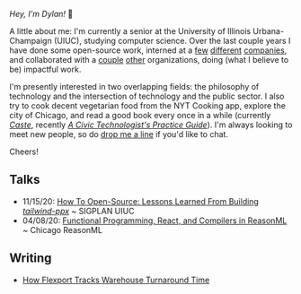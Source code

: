 _Hey, I'm Dylan!_ 👋

A little about me: I'm currently a senior at the University of Illinois
Urbana-Champaign (UIUC), studying computer science. Over the last couple years I have done some open-source
work, interned at
a [few](https://flexport.com) [different](https://draftbit.com)
[companies](https://relativity.com), and collaborated with a [couple](https://pritzker.uchicago.edu/) [other](https://www.artic.edu/) organizations, doing (what I believe to be) impactful work.

I'm presently interested in two overlapping fields: the philosophy of technology and the intersection of technology and the public sector.
I also try to cook decent vegetarian food from the NYT Cooking app, explore the
city of Chicago, and read a good book every once in a while (currently [_Caste_](https://www.isabelwilkerson.com/), recently [_A Civic Technologist's Practice Guide_](https://www.goodreads.com/book/show/55225556-a-civic-technologist-s-practice-guide)).
I'm always looking to meet new people, so do [drop me a line](mailto:dylanirlbeck@gmail.com) if
you'd like to chat.

Cheers!

## Talks

- 11/15/20: [How To Open-Source: Lessons Learned From Building _tailwind-ppx_](https://youtu.be/SntggdbJ_Is) ~ SIGPLAN UIUC
- 04/08/20: [Functional Programming, React, and Compilers in ReasonML](https://youtu.be/D_ybZoJKQSE)         ~ Chicago ReasonML

## Writing

- [How Flexport Tracks Warehouse Turnaround Time](https://flexport.engineering/how-flexport-tracks-warehouse-turnaround-time-3f744363c6d3)
